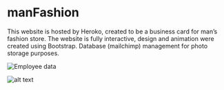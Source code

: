 # manFashion

This website is hosted by Heroko, created to be a business card for man’s fashion store.                                                                         The website is fully interactive, design and animation were created using Bootstrap.                                                                       Database (mailchimp) management for photo storage purposes. 

<img src="[/repository/assets/employee.png](https://github.com/saar1221/manFashion/blob/master/New%20folder/Capture.PNG)" alt="Employee data" title="Employee Data title">

![alt text]([http://url/to/img.png](https://github.com/saar1221/manFashion/blob/master/New%20folder/Capture.PNG))
